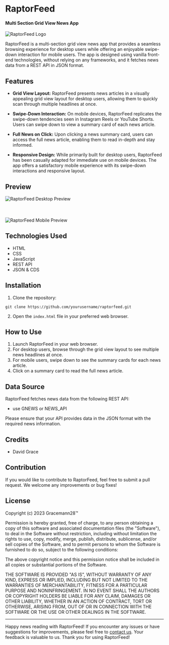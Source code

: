 
# RaptorFeed
#### Multi Section Grid View News App

![RaptorFeed Logo](![RaptorFeed-LOGO](https://github.com/gracemann365/RaptorFeed/assets/95162905/0289bf52-92b2-4dc3-ba2a-d99e2494d683)
)



RaptorFeed is a multi-section grid view news app that provides a seamless browsing experience for desktop users while offering an enjoyable swipe-down interaction for mobile users. The app is designed using vanilla front-end technologies, without relying on any frameworks, and it fetches news data from a REST API in JSON format.

## Features

- **Grid View Layout:** RaptorFeed presents news articles in a visually appealing grid view layout for desktop users, allowing them to quickly scan through multiple headlines at once.

- **Swipe-Down Interaction:** On mobile devices, RaptorFeed replicates the swipe-down tendencies seen in Instagram Reels or YouTube Shorts. Users can swipe down to view a summary card of each news article.

- **Full News on Click:** Upon clicking a news summary card, users can access the full news article, enabling them to read in-depth and stay informed.

- **Responsive Design:** While primarily built for desktop users, RaptorFeed has been casually adapted for immediate use on mobile devices. The app offers a satisfactory mobile experience with its swipe-down interactions and responsive layout.

## Preview

![RaptorFeed Desktop Preview](![desk-view](https://github.com/gracemann365/RaptorFeed/assets/95162905/9722c0a3-0ba1-4916-8598-f1272378240b)
)
<br>
<br>
<br>
<br>
![RaptorFeed Mobile Preview](![mobile-view](https://github.com/gracemann365/RaptorFeed/assets/95162905/691c8225-e00a-4186-8c0b-829ebdf990d2)
)

## Technologies Used

- HTML
- CSS
- JavaScript
- REST API
- JSON & CDS


## Installation

1. Clone the repository:
```
git clone https://github.com/yourusername/raptorfeed.git
```

2. Open the `index.html` file in your preferred web browser.

## How to Use

1. Launch RaptorFeed in your web browser.
2. For desktop users, browse through the grid view layout to see multiple news headlines at once.
3. For mobile users, swipe down to see the summary cards for each news article.
4. Click on a summary card to read the full news article.

## Data Source

RaptorFeed fetches news data from the following REST API:

- use GNEWS or NEWS_API

Please ensure that your API provides data in the JSON format with the required news information.

## Credits

- David Grace

## Contribution

If you would like to contribute to RaptorFeed, feel free to submit a pull request. We welcome any improvements or bug fixes!

## License

Copyright (c) 2023 Gracemann28™

Permission is hereby granted, free of charge, to any person obtaining a copy
of this software and associated documentation files (the "Software"), to deal
in the Software without restriction, including without limitation the rights
to use, copy, modify, merge, publish, distribute, sublicense, and/or sell
copies of the Software, and to permit persons to whom the Software is
furnished to do so, subject to the following conditions:

The above copyright notice and this permission notice shall be included in all
copies or substantial portions of the Software.

THE SOFTWARE IS PROVIDED "AS IS", WITHOUT WARRANTY OF ANY KIND, EXPRESS OR
IMPLIED, INCLUDING BUT NOT LIMITED TO THE WARRANTIES OF MERCHANTABILITY,
FITNESS FOR A PARTICULAR PURPOSE AND NONINFRINGEMENT. IN NO EVENT SHALL THE
AUTHORS OR COPYRIGHT HOLDERS BE LIABLE FOR ANY CLAIM, DAMAGES OR OTHER
LIABILITY, WHETHER IN AN ACTION OF CONTRACT, TORT OR OTHERWISE, ARISING FROM,
OUT OF OR IN CONNECTION WITH THE SOFTWARE OR THE USE OR OTHER DEALINGS IN THE
SOFTWARE.

---

Happy news reading with RaptorFeed! If you encounter any issues or have suggestions for improvements, please feel free to [contact us](mailto:gracemann365@gmail.com). Your feedback is valuable to us. Thank you for using RaptorFeed!
